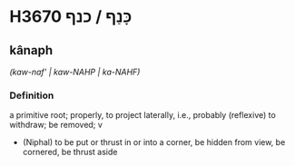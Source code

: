 # H3670 כָּנַף / כנף

## kânaph

_(kaw-naf' | kaw-NAHP | ka-NAHF)_

### Definition

a primitive root; properly, to project laterally, i.e., probably (reflexive) to withdraw; be removed; v

- (Niphal) to be put or thrust in or into a corner, be hidden from view, be cornered, be thrust aside
